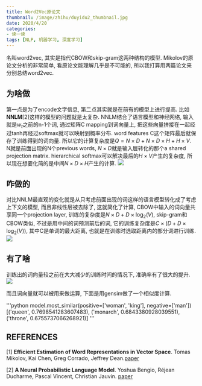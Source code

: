 ```yaml
---
title: Word2Vec原论文
thumbnail: /image/zhihu/duyidu2_thumbnail.jpg
date: 2020/4/20
categories: 
- 读一读
tags: [NLP, 机器学习, 深度学习]
---
```


名叫word2vec, 其实是指代CBOW和skip-gram这两种结构的模型. Mikolov的原论文分析的非常简单, 看原论文能理解几乎是不可能的, 所以我打算用两篇论文来分别总结word2vec.
<!-- more -->

## 为啥做
第一点是为了encode文字信息, 第二点其实就是在前有的模型上进行提高. 比如**NNLM**[2]这样的模型的问题就是太复杂. NNLM结合了语言模型和神经网络, 输入就是$w_{t}$之前的n-1个词, 通过矩阵C mapping到词向量上, 把这些向量拼接在一起经过tanh再经过softmax就可以映射到概率分布. word features C这个矩阵最后就保存了训练得到的词向量. 所以它的计算复杂度是$Q = N\times D + N\times D\times H + H\times V$. N就是前面出现的N个previous words, $N\times D$就是输入层转化的那个a shared projection matrix. hierarchical softmax可以解决最后的$H\times V$产生的复杂度, 所以现在想要化简的是中间$N\times D\times H$产生的计算.
![](/image/duyidu2_1.png)

## 咋做的
对比NNLM最直观的变化就是从只考虑前面出现的词这样的语言模型转化成了考虑上下文的模型, 而且非线性层被去除了, 这就简化了计算, CBOW中输入的词向量共享同一个projection layer, 训练的复杂度是$N\times D + D\times \log_{2}(V)$, skip-gram和CBOW类似, 不过是用中间的词预测前后的词, 它的训练复杂度是$C\times (D + D\times \log_{2}(V))$, 其中C是单词的最大距离, 也就是在训练时选取距离内的部分词进行训练.
![](/image/duyidu2_2.png)

## 有了啥
训练出的词向量较之前在大大减少的训练时间的情况下, 准确率有了很大的提升.
![](/image/duyidu2_3.png)

而且词向量就可以被用来做运算, 下面是用gensim做了一个相似度计算.

'''python
    model.most_similar(positive=['woman', 'king'], negative=['man'])
    [('queen', 0.7698541283607483), ('monarch', 0.6843380928039551), ('throne', 0.6755737066268921)]
'''

## REFERENCES
[1] **Efficient Estimation of Word Representations in Vector Space**. Tomas Mikolov, Kai Chen, Greg Corrado, Jeffrey Dean.[paper](https://arxiv.org/pdf/1301.3781.pdf)

[2] **A Neural Probabilistic Language Model**. Yoshua Bengio, Réjean Ducharme, Pascal Vincent, Christian Jauvin. [paper](http://www.jmlr.org/papers/volume3/bengio03a/bengio03a.pdf)
